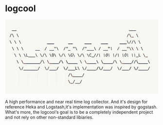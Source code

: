 # logcool

![Logcool](./logcool.jpg)

A high performance and near real time log collector. And it's design for reference Heka and Logstash,it's implementation was inspired by gogstash. What's more, the logcool‘s goal is to be a completely independent project and not rely on other non-standard libiaries.
